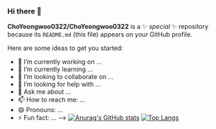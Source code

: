 ### Hi there 👋


**ChoYeongwoo0322/ChoYeongwoo0322** is a ✨ _special_ ✨ repository because its `README.md` (this file) appears on your GitHub profile.

Here are some ideas to get you started:

- 🔭 I’m currently working on ...
- 🌱 I’m currently learning ...
- 👯 I’m looking to collaborate on ...
- 🤔 I’m looking for help with ...
- 💬 Ask me about ...
- 📫 How to reach me: ...
- 😄 Pronouns: ...
- ⚡ Fun fact: ...
-->
[![Anurag's GitHub stats](https://github-readme-stats.vercel.app/api?username=ChoYeongwoo0322)](https://github.com/anuraghazra/github-readme-stats)
[![Top Langs](https://github-readme-stats.vercel.app/api/top-langs/?username=ChoYeongwoo0322)](https://github.com/anuraghazra/github-readme-stats)
